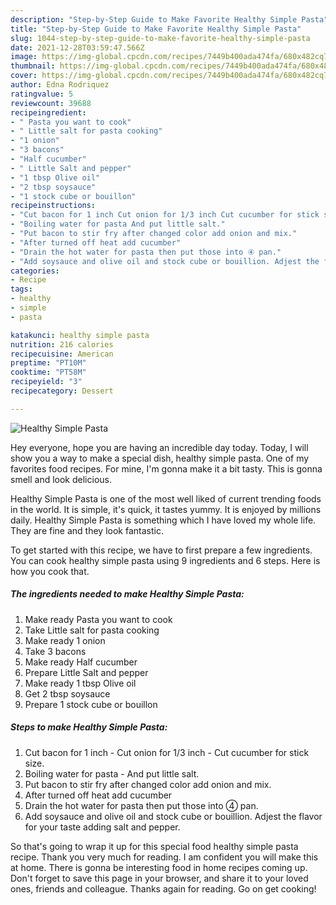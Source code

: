 ```yaml
---
description: "Step-by-Step Guide to Make Favorite Healthy Simple Pasta"
title: "Step-by-Step Guide to Make Favorite Healthy Simple Pasta"
slug: 1044-step-by-step-guide-to-make-favorite-healthy-simple-pasta
date: 2021-12-28T03:59:47.566Z
image: https://img-global.cpcdn.com/recipes/7449b400ada474fa/680x482cq70/healthy-simple-pasta-recipe-main-photo.jpg
thumbnail: https://img-global.cpcdn.com/recipes/7449b400ada474fa/680x482cq70/healthy-simple-pasta-recipe-main-photo.jpg
cover: https://img-global.cpcdn.com/recipes/7449b400ada474fa/680x482cq70/healthy-simple-pasta-recipe-main-photo.jpg
author: Edna Rodriquez
ratingvalue: 5
reviewcount: 39688
recipeingredient:
- " Pasta you want to cook"
- " Little salt for pasta cooking"
- "1 onion"
- "3 bacons"
- "Half cucumber"
- " Little Salt and pepper"
- "1 tbsp Olive oil"
- "2 tbsp soysauce"
- "1 stock cube or bouillon"
recipeinstructions:
- "Cut bacon for 1 inch Cut onion for 1/3 inch Cut cucumber for stick size."
- "Boiling water for pasta And put little salt."
- "Put bacon to stir fry after changed color add onion and mix."
- "After turned off heat add cucumber"
- "Drain the hot water for pasta then put those into ④ pan."
- "Add soysauce and olive oil and stock cube or bouillion. Adjest the flavor for your taste adding salt and pepper."
categories:
- Recipe
tags:
- healthy
- simple
- pasta

katakunci: healthy simple pasta 
nutrition: 216 calories
recipecuisine: American
preptime: "PT10M"
cooktime: "PT58M"
recipeyield: "3"
recipecategory: Dessert

---
```



![Healthy Simple Pasta](https://img-global.cpcdn.com/recipes/7449b400ada474fa/680x482cq70/healthy-simple-pasta-recipe-main-photo.jpg)

Hey everyone, hope you are having an incredible day today. Today, I will show you a way to make a special dish, healthy simple pasta. One of my favorites food recipes. For mine, I'm gonna make it a bit tasty. This is gonna smell and look delicious.

Healthy Simple Pasta is one of the most well liked of current trending foods in the world. It is simple, it's quick, it tastes yummy. It is enjoyed by millions daily. Healthy Simple Pasta is something which I have loved my whole life. They are fine and they look fantastic.




To get started with this recipe, we have to first prepare a few ingredients. You can cook healthy simple pasta using 9 ingredients and 6 steps. Here is how you cook that.

<!--inarticleads1-->

##### The ingredients needed to make Healthy Simple Pasta:

1. Make ready  Pasta you want to cook
1. Take  Little salt for pasta cooking
1. Make ready 1 onion
1. Take 3 bacons
1. Make ready Half cucumber
1. Prepare  Little Salt and pepper
1. Make ready 1 tbsp Olive oil
1. Get 2 tbsp soysauce
1. Prepare 1 stock cube or bouillon




<!--inarticleads2-->

##### Steps to make Healthy Simple Pasta:

1. Cut bacon for 1 inch - Cut onion for 1/3 inch - Cut cucumber for stick size.
1. Boiling water for pasta - And put little salt.
1. Put bacon to stir fry after changed color add onion and mix.
1. After turned off heat add cucumber
1. Drain the hot water for pasta then put those into ④ pan.
1. Add soysauce and olive oil and stock cube or bouillion. Adjest the flavor for your taste adding salt and pepper.




So that's going to wrap it up for this special food healthy simple pasta recipe. Thank you very much for reading. I am confident you will make this at home. There is gonna be interesting food in home recipes coming up. Don't forget to save this page in your browser, and share it to your loved ones, friends and colleague. Thanks again for reading. Go on get cooking!
